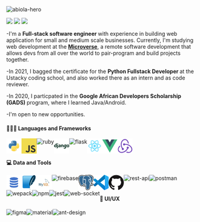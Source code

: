![abiola-hero](https://user-images.githubusercontent.com/114492335/233369373-7bbfd6d5-8d68-4513-a0f0-087ba4776361.png)

<p><a href="https://www.twitter.com/abiola-arobieke"><img src="https://img.shields.io/badge/twitter-%231DA1F2.svg?&style=for-the-badge&logo=twitter&logoColor=white" height=25></a> <a href="https://www.linkedin.com/in/abiola-arobieke"><img src="https://img.shields.io/badge/linkedin-%230077B5.svg?&style=for-the-badge&logo=linkedin&logoColor=white" height=25></a> <a href="https://www.instagram.com/abiola-arobieke/"><img src="https://img.shields.io/badge/instagram-%23E4405F.svg?&style=for-the-badge&logo=instagram&logoColor=white" height=25></a></p>
<div>
<p>
 -I'm a <b> Full-stack software engineer </b> with experience in building web application for small and medium scale businesses. Currently, I'm studying web development at the <b><a href="https://www.microverse.org/" target="_blank">Microverse</a></b>, a remote software development that allows devs from all over the world to pair-program and build projects together. 
</p> 
 <p>
  -In 2021, I bagged the certificate for the <b>Python Fullstack Developer </b> at the Ustacky coding school, and also worked there as an intern and as code reviewer.
 </p>
<p>
 -In 2020, I particpated in the <b> Google African Developers Scholarship (GADS) </b> program, where I learned Java/Android.
 </p>
 <p>
  -I'm open to new opportunities.
 </p>
 </div>
 
#### 👨🏻‍💻 Languages and Frameworks <br />
<div>
 <img align="left" height="40" src="https://raw.githubusercontent.com/github/explore/80688e429a7d4ef2fca1e82350fe8e3517d3494d/topics/python/python.png" alt="python">
 <img align="left" height="40" src="https://raw.githubusercontent.com/github/explore/80688e429a7d4ef2fca1e82350fe8e3517d3494d/topics/javascript/javascript.png" alt="javascript">
 <img align="left" height="40" src="https://user-images.githubusercontent.com/25181517/192603745-7d34df9e-7756-4756-a539-6a61badf7a80.png" alt="ruby">
  <img align="left" height="40" src="https://raw.githubusercontent.com/github/explore/80688e429a7d4ef2fca1e82350fe8e3517d3494d/topics/django/django.png" alt="django">
 <img align="left" height="40" src="https://user-images.githubusercontent.com/25181517/183423775-2276e25d-d43d-4e58-890b-edbc88e915f7.png" alt="flask">
 <img align="left" height="40" src="https://raw.githubusercontent.com/github/explore/80688e429a7d4ef2fca1e82350fe8e3517d3494d/topics/react/react.png" alt="react">
 <img align="left" height="40" src="https://raw.githubusercontent.com/github/explore/80688e429a7d4ef2fca1e82350fe8e3517d3494d/topics/vue/vue.png" alt="redux">
 <img align="left" height="40" src="https://raw.githubusercontent.com/github/explore/80688e429a7d4ef2fca1e82350fe8e3517d3494d/topics/redux/redux.png" alt="redux">
  </div>
 <br />
 <br />
  
#### 💻 Data and Tools <br />
<div>
  <img align="left" height="40" src="https://raw.githubusercontent.com/github/explore/2d218e3aa252dc90eef269b34eeec1fbd15dc07e/topics/sql/sql.png" alt="sql">
  <img align="left" height="40" src="https://raw.githubusercontent.com/github/explore/2d218e3aa252dc90eef269b34eeec1fbd15dc07e/topics/sqlite/sqlite.png">
  <img align="left" height="40" src="https://raw.githubusercontent.com/github/explore/80688e429a7d4ef2fca1e82350fe8e3517d3494d/topics/mysql/mysql.png" alt="mysql">
  <img align="left" height="40" src="https://user-images.githubusercontent.com/25181517/189716855-2c69ca7a-5149-4647-936d-780610911353.png" alt="firebase">
  <img align="left" height="40" src="https://raw.githubusercontent.com/github/explore/80688e429a7d4ef2fca1e82350fe8e3517d3494d/topics/postgresql/postgresql.png">
  <img align="left" height="40" src="https://raw.githubusercontent.com/github/explore/78df643247d429f6cc873026c0622819ad797942/topics/visual-studio-code/visual-studio-code.png" alt="vs-code">
<img align="left" height="40" src="https://raw.githubusercontent.com/github/explore/78df643247d429f6cc873026c0622819ad797942/topics/github/github.png" alt="github">
 <img align="left" height="40" src="https://user-images.githubusercontent.com/25181517/192107858-fe19f043-c502-4009-8c47-476fc89718ad.png" alt="rest-api">
 <img align="left" height="40" src="https://user-images.githubusercontent.com/25181517/192109061-e138ca71-337c-4019-8d42-4792fdaa7128.png" alt="postman">
 <img align="left" height="40" src="https://user-images.githubusercontent.com/25181517/187955008-981340e6-b4cc-441b-80cf-7a5e94d29e7e.png" alt="wepack">
 <img align="left" height="40" src="https://user-images.githubusercontent.com/25181517/121401671-49102800-c959-11eb-9f6f-74d49a5e1774.png" alt="npm">
 <img align="left" height="40" src="https://user-images.githubusercontent.com/25181517/187955005-f4ca6f1a-e727-497b-b81b-93fb9726268e.png" alt="jest">
 <img align="left" height="40" src="https://user-images.githubusercontent.com/25181517/187070862-03888f18-2e63-4332-95fb-3ba4f2708e59.png" alt="web-socket">
</div>
<br />
<br />

#### 🤖 UI/UX <br />
<div>
 <img align="left" height="40" src="https://user-images.githubusercontent.com/25181517/189715289-df3ee512-6eca-463f-a0f4-c10d94a06b2f.png" alt="figma">
 <img align="left" height="40" src="https://user-images.githubusercontent.com/25181517/189716058-71f74b6f-5936-40b5-92e3-00381e35ccb9.png" alt="material">
 <img align="left" height="40" src="https://user-images.githubusercontent.com/25181517/190887795-99cb0921-e57f-430b-a111-e165deedaa36.png" alt="ant-design">
 </div

